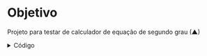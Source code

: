 # Objetivo
Projeto para testar de calculador de equação de segundo grau (▲)

<details>
<summary>Código</summary>

```c
programa
{
	inteiro a, b, c, delta 
	
	funcao inicio()
	{
		escreva("Calculo do ▲ de uma equação do segundo grau \n")
		
		escreva("Digite o valor de a: ")//Digitando a.
		leia(a)
		
		escreva("Digite o valor de b: ")//Digitando b.
		leia(b)

		escreva("Digite o valor de c: ")//Digitando c.
		leia(c)

		escreva("\nEquação ficou: " + a + "x² + " + b + "x + " + c + " = 0")//Demostrando equação.

		
		delta = b * b - 4 * a * c /*Calculando Delta*/
		escreva("\nO ▲ da equação é: ", delta,"\n")//Mostrando o resultado de ▲ (delta) na tela
	}
}
```

</details>
